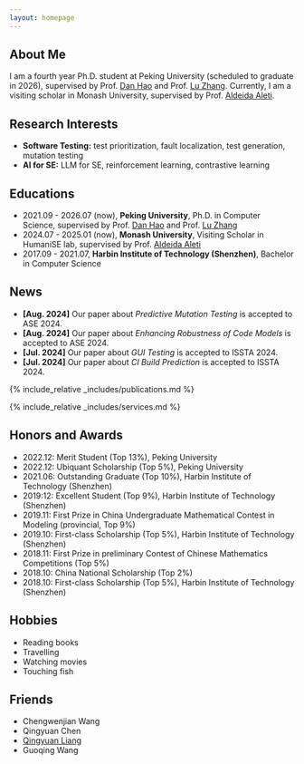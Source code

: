 ```yaml
---
layout: homepage
---
```


## About Me

I am a fourth year Ph.D. student at Peking University (scheduled to graduate in 2026), supervised by Prof. [Dan Hao](https://scholar.google.com/citations?user=34W2ZrMAAAAJ&hl=zh-CN) and Prof. [Lu Zhang](https://scholar.google.com/citations?hl=zh-CN&user=JUnz2VcAAAAJ). Currently, I am a visiting scholar in Monash University, supervised by Prof. [Aldeida Aleti](https://users.monash.edu.au/~aldeidaa/).


## Research Interests

- **Software Testing:** test prioritization, fault localization, test generation, mutation testing
- **AI for SE:** LLM for SE, reinforcement learning, contrastive learning

## Educations
- 2021.09 - 2026.07 (now), **Peking University**, Ph.D. in Computer Science, supervised by Prof. [Dan Hao](https://scholar.google.com/citations?user=34W2ZrMAAAAJ&hl=zh-CN) and Prof. [Lu Zhang](https://scholar.google.com/citations?hl=zh-CN&user=JUnz2VcAAAAJ)
- 2024.07 - 2025.01 (now), **Monash University**, Visiting Scholar in HumaniSE lab, supervised by Prof. [Aldeida Aleti](https://users.monash.edu.au/~aldeidaa/)
- 2017.09 - 2021.07, **Harbin Institute of Technology (Shenzhen)**, Bachelor in Computer Science

## News

- **[Aug. 2024]** Our paper about *Predictive Mutation Testing* is accepted to ASE 2024.
- **[Aug. 2024]** Our paper about *Enhancing Robustness of Code Models* is accepted to ASE 2024.
- **[Jul. 2024]** Our paper about *GUI Testing* is accepted to ISSTA 2024.
- **[Jul. 2024]** Our paper about *CI Build Prediction* is accepted to ISSTA 2024.

{% include_relative _includes/publications.md %}

{% include_relative _includes/services.md %}

## Honors and Awards
- 2022.12: Merit Student (Top 13%), Peking University
- 2022.12: Ubiquant Scholarship (Top 5%), Peking University
- 2021.06: Outstanding Graduate (Top 10%), Harbin Institute of Technology (Shenzhen)
- 2019:12: Excellent Student (Top 9%), Harbin Institute of Technology (Shenzhen)
- 2019.11: First Prize in China Undergraduate Mathematical Contest in Modeling (provincial, Top 9%)
- 2019.10: First-class Scholarship (Top 5%), Harbin Institute of Technology (Shenzhen)
- 2018.11: First Prize in preliminary Contest of Chinese Mathematics Competitions (Top 5%)
- 2018.10: China National Scholarship (Top 2%)
- 2018.10: First-class Scholarship (Top 5%), Harbin Institute of Technology (Shenzhen)

## Hobbies
- Reading books
- Travelling
- Watching movies
- Touching fish

## Friends
- Chengwenjian Wang
- Qingyuan Chen
- [Qingyuan Liang](https://liangqingyuan.github.io/)
- Guoqing Wang
